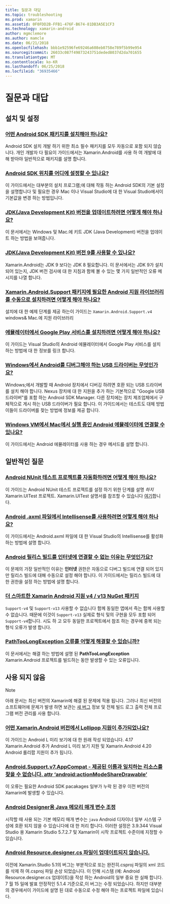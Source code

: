 ```yaml
---
title: 질문과 대답
ms.topic: troubleshooting
ms.prod: xamarin
ms.assetid: 0F0FDD2B-FFB1-476F-B674-81DB3A5E1CF3
ms.technology: xamarin-android
author: mgmclemore
ms.author: mamcle
ms.date: 06/21/2018
ms.openlocfilehash: bbb1e92596fe69246a608eb0758e789f5b99e954
ms.sourcegitcommit: 26033c087f49873243751deded8037d2da701655
ms.translationtype: MT
ms.contentlocale: ko-KR
ms.lasthandoff: 06/25/2018
ms.locfileid: "36935466"
---
```

# <a name="frequently-asked-questions"></a>질문과 대답

## <a name="installation--setup"></a>설치 및 설정

### <a name="which-android-sdk-packages-should-i-installinstall-android-sdk-packagesmd"></a>[어떤 Android SDK 패키지를 설치해야 하나요?](install-android-sdk-packages.md)

Android SDK 설치 개발 하기 위한 최소 필수 패키지를 모두 자동으로 포함 되지 않습니다. 개인 개발자 다 필요이 가이드에서는 Xamarin.Android를 사용 하 여 개발에 대해 받아야 일반적으로 패키지를 설명 합니다.

### <a name="where-can-i-set-my-android-sdk-locationsandroid-sdk-locationmd"></a>[Android SDK 위치를 어디에 설정할 수 있나요?](android-sdk-location.md)

이 가이드에서는 대부분의 설치 프로그램;에 대해 작동 하는 Android SDK의 기본 설정을 설명합니다 및 필요한 경우 Mac 이나 Visual Studio에 대 한 Visual Studio에서이 기본값을 변경 하는 방법입니다.

### <a name="how-do-i-update-the-java-development-kit-jdk-versionupdate-jdkmd"></a>[JDK(Java Development Kit) 버전을 업데이트하려면 어떻게 해야 하나요?](update-jdk.md)

이 문서에서는 Windows 및 Mac.에 키트 JDK (Java Development) 버전을 업데이트 하는 방법을 보여줍니다.

### <a name="can-i-use-java-development-kit-jdk-version-9jdk9-errorsmd"></a>[JDK(Java Development Kit) 버전 9를 사용할 수 있나요?](jdk9-errors.md)

Xamarin.Android는 JDK 9 보다는 JDK 8 필요합니다. 이 문서에서는 JDK 9가 설치 되어 있는지, JDK 버전 검사에 대 한 지침과 함께 볼 수 있는 몇 가지 일반적인 오류 메시지를 나열 합니다.


### <a name="how-can-i-manually-install-the-android-support-libraries-required-by-the-xamarinandroidsupport-packagesinstall-android-support-librarymd"></a>[Xamarin.Android.Support 패키지에 필요한 Android 지원 라이브러리를 수동으로 설치하려면 어떻게 해야 하나요?](install-android-support-library.md)

설치에 대 한 예제 단계를 제공 하는이 가이드는 `Xamarin.Android.Support.v4` windows& Mac.에 지원 라이브러리

### <a name="how-do-i-install-google-play-services-in-an-emulatorinstall-gpsmd"></a>[에뮬레이터에서 Google Play 서비스를 설치하려면 어떻게 해야 하나요?](install-gps.md)

이 가이드는 Visual Studio의 Android 에뮬레이터에서 Google Play 서비스를 설치 하는 방법에 대 한 정보를 링크 합니다.

### <a name="what-usb-drivers-do-i-need-to-debug-android-on-windowsandroid-drivers-debug-windowsmd"></a>[Windows에서 Android를 디버그해야 하는 USB 드라이버는 무엇인가요?](android-drivers-debug-windows.md)

Windows;에서 개발할 때 Android 장치에서 디버깅 하려면 호환 되는 USB 드라이버를 설치 해야 합니다. Nexus 장치에 대 한 지원을 추가 하는 기본적으로 "Google USB 드라이버"를 포함 하는 Android SDK Manager.
다른 장치에는 장치 제조업체에서 구체적으로 게시 하는 USB 드라이버가 필요 합니다. 이 가이드에서는 테스트도 대체 방법 이들이 드라이버를 찾는 방법에 정보를 제공 합니다.

### <a name="is-it-possible-to-connect-to-android-emulators-running-on-a-mac-from-a-windows-vmconnect-android-emulator-mac-windowsmd"></a>[Windows VM에서 Mac에서 실행 중인 Android 에뮬레이터에 연결할 수 있나요?](connect-android-emulator-mac-windows.md)

이 가이드에서는 Android 에뮬레이터를 사용 하는 경우 메서드를 설명 합니다.

## <a name="general-questions"></a>일반적인 질문

### <a name="how-do-i-automate-an-android-nunit-test-projectautomate-android-nunit-testmd"></a>[Android NUnit 테스트 프로젝트를 자동화하려면 어떻게 해야 하나요?](automate-android-nunit-test.md)

이 가이드는 Android NUnit 테스트 프로젝트를 설정 하기 위한 단계를 설명 _하지_ Xamarin.UITest 프로젝트. Xamarin.UITest 설명서를 참조할 수 있습니다 [여기](https://docs.microsoft.com/appcenter/test-cloud/preparing-for-upload/uitest)합니다.

### <a name="how-do-i-enable-intellisense-in-android-axml-filesenable-axml-intellisensemd"></a>[Android .axml 파일에서 Intellisense를 사용하려면 어떻게 해야 하나요?](enable-axml-intellisense.md)

이 가이드에서는 Android.axml 파일에 대 한 Visual Studio의 Intellisense를 활성화 하는 방법에 설명 합니다.

### <a name="why-cant-my-android-release-build-connect-to-the-internetandroid-internetmd"></a>[Android 릴리스 빌드를 인터넷에 연결할 수 없는 이유는 무엇인가요?](android-internet.md)

이 문제의 가장 일반적인 이유는 **인터넷** 권한은 자동으로 디버그 빌드에 연결 되어 있지만 릴리스 빌드에 대해 수동으로 설정 해야 합니다. 이 가이드에서는 릴리스 빌드에 대 한 권한을 설정 하는 방법에 설명 합니다.

### <a name="smarter-xamarin-android-support-v4--v13-nuget-packagesandroid-support-v4v13-librariesmd"></a>[더 스마트한 Xamarin Android 지원 v4 / v13 NuGet 패키지](android-support-v4v13-libraries.md)

`Support-v4` 및 `Support-v13` 사용할 수 없습니다 함께 동일한 앱에서 즉는 함께 사용할 수 없습니다. 때문에 이것이 `Support-v13` 실제로 형식 및의 구현을 모두 포함 되어 `Support-v4`합니다. 시도 하 고 모두 동일한 프로젝트에서 참조 하는 경우에 중복 되는 형식 오류가 발생 합니다.

### <a name="how-do-i-resolve-a-pathtoolongexception-errorpath-too-long-exceptionmd"></a>[PathTooLongException 오류를 어떻게 해결할 수 있습니까?](path-too-long-exception.md)

이 문서에서는 해결 하는 방법에 설명 된 **PathTooLongException** Xamarin.Android 프로젝트를 빌드하는 동안 발생할 수 있는 오류입니다.



## <a name="deprecated"></a>사용 되지 않음

> [!NOTE]
> 아래 문서는 최신 버전의 Xamarin에 해결 된 문제에 적용 됩니다. 그러나 최신 버전의 소프트웨어에 문제가 발생 하면 보관는 [새 버그](~/cross-platform/troubleshooting/questions/howto-file-bug.md) 정보 및 전체 빌드 로그 출력 전체 프로그램 버전 관리를 사용 합니다.

### <a name="what-version-of-xamarinandroid-added-lollipop-supportxa-lollipopmd"></a>[어떤 Xamarin.Android 버전에서 Lollipop 지원이 추가되었나요?](xa-lollipop.md)

이 가이드는 Android L 미리 보기에 대 한 원래 작성 되었습니다. 4.17 Xamarin.Android 추가 Android L 미리 보기 지원 및 Xamarin.Android 4.20 Android 롤리팝 지원이 추가 됩니다.

### <a name="androidsupportv7appcompat---no-resource-found-that-matches-the-given-name-attr-androidactionmodesharedrawablemissing-action-mode-share-drawablemd"></a>[Android.Support.v7.AppCompat - 제공된 이름과 일치하는 리소스를 찾을 수 없습니다. attr ‘android:actionModeShareDrawable’](missing-action-mode-share-drawable.md)

이 오류는 필요한 Android SDK pacakages 일부가 누락 된 경우 이전 버전의 Xamarin에 발생할 수 있습니다.

### <a name="adjusting-java-memory-parameters-for-the-android-designerandroid-designer-java-memorymd"></a>[Android Designer용 Java 메모리 매개 변수 조정](android-designer-java-memory.md)

시작할 때 사용 되는 기본 메모리 매개 변수는 `java` Android 디자이너 일부 시스템 구성에 호환 되지 않을 수 있습니다에 대 한 처리 합니다. 이러한 설정은 3.9.344 Visual Studio 용 Xamarin Studio 5.7.2.7 및 Xamarin이 시작 프로젝트 수준이에 지정할 수 있습니다.

### <a name="my-android-resourcedesignercs-file-will-not-updateresource-designer-wont-updatemd"></a>[Android Resource.designer.cs 파일이 업데이트되지 않습니다.](resource-designer-wont-update.md)

이전에 Xamarin.Studio 5.1의 버그는 부분적으로 또는 완전히.csproj 파일의 xml 코드를 삭제 하 여.csproj 파일 손상 되었습니다. 이 인해 시스템 (예: Android Resource.designer.cs 업데이트)을 작성 하는 Android의 일부 중요 한 실패 합니다. 7 월 15 일에 발표 안정적인 5.1.4 기준으로,이 버그는 수정 되었습니다. 하지만 대부분의 경우에서이 가이드에 설명 된 대로 수동으로 수정 해야 하는 프로젝트 파일에 있습니다.



